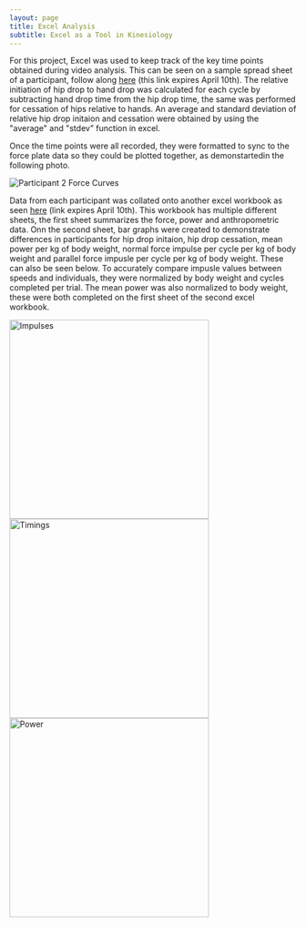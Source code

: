 ```yaml
---
layout: page
title: Excel Analysis 
subtitle: Excel as a Tool in Kinesiology
---
```


For this project, Excel was used to keep track of the key time points obtained during video analysis. This can be seen on a sample spread sheet of a participant, follow along [here](https://uofc-my.sharepoint.com/:x:/g/personal/ashley_matesic_ucalgary_ca/Ec1sPI2BVBlJshaKqP8PT_QB-jm_y-azlrx6ETv70nkPNQ?e=G5VcWx) (this link expires April 10th). The relative initiation of hip drop to hand drop was calculated for each cycle by subtracting hand drop time from the hip drop time, the same was performed for cessation of hips relative to hands. An average and standard deviation of relative hip drop initaion and cessation were obtained by using the "average" and "stdev" function in excel. 

Once the time points were all recorded, they were formatted to sync to the force plate data so they could be plotted together, as demonstartedin the following photo. 

 <img src="{{ 'assets/img/Participant2Forcegraphs.jpeg' | relative_url }}" alt="Participant 2 Force Curves" />

Data from each participant was collated onto another excel workbook as seen [here](https://uofc-my.sharepoint.com/:x:/g/personal/ashley_matesic_ucalgary_ca/Ecz5WH_LqcRCs3IP3BPg1PcBmIZ4JHAA3Qd4cGoMlQmIBA?e=zGAK6a) (link expires April 10th). This workbook has multiple different sheets, the first sheet summarizes the force, power and anthropometric data. Onn the second sheet, bar graphs were created to demonstrate differences in participants for hip drop initaion, hip drop cessation, mean power per kg of body weight, normal force impulse per cycle per kg of body weight and parallel force impusle per cycle per kg of body weight. These can also be seen below. To accurately compare impusle values between speeds and individuals, they were normalized by body weight and cycles completed per trial. The mean power was also normalized to body weight, these were both completed on the first sheet of the second excel workbook. 

 <img width = 350 src="{{ 'assets/img/Impulses.png' | relative_url }}" alt="Impulses" />
 <img width = 350 src="{{ 'assets/img/Timings.png' | relative_url }}" alt="Timings" />
 <img align = "centre" width = 350 src="{{ 'assets/img/Power.png' | relative_url }}" alt="Power" />
